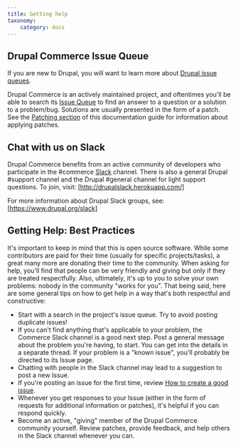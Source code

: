 ```yaml
---
title: Getting help
taxonomy:
    category: docs
---
```


## Drupal Commerce Issue Queue
If you are new to Drupal, you will want to learn more about [Drupal issue queues].

Drupal Commerce is an actively maintained project, and oftentimes you'll be
able to search its [Issue Queue] to find an answer to a question or a solution to
a problem/bug. Solutions are usually presented in the form of a patch. See the
[Patching section](../../02.developer-guide/02.install-update/07.patching) of this documentation
guide for information about applying patches.

## Chat with us on Slack
Drupal Commerce benefits from an active community of developers who participate
in the #commerce [Slack] channel. There is also a general Drupal #support channel
and the Drupal #general channel for light support questions. To join, visit:
[http://drupalslack.herokuapp.com/]

For more information about Drupal Slack groups, see: [https://www.drupal.org/slack]

## Getting Help: Best Practices
It's important to keep in mind that this is open source software. While some
contributors are paid for their time (usually for specific projects/tasks), a
great many more are donating their time to the community. When asking for help,
you'll find that people can be very friendly and giving but only if they are
treated respectfully. Also, ultimately, it's up to you to solve your own
problems: nobody in the community "works for you". That being said, here are
some general tips on how to get help in a way that's both respectful and
constructive:

 - Start with a search in the project's issue queue. Try to avoid posting
   duplicate issues!
 - If you can't find anything that's applicable to your problem,
   the Commerce Slack channel is a good next step.
   Post a general message about the problem you're having, to start. You can get
   into the details in a separate thread. If your problem is a "known issue",
   you'll probably be directed to its Issue page.
 - Chatting with people in the Slack channel may lead to a suggestion to post
   a new Issue.
 - If you're posting an issue for the first time, review [How to create a good issue].
 - Whenever you get responses to your Issue (either in the form of requests for
   additional information or patches), it's helpful if you can respond quickly.
 - Become an active, "giving" member of the Drupal Commerce community yourself.
   Review patches, provide feedback, and help others in the Slack channel
   whenever you can.

[Slack]: https://slack.com/
[http://drupalslack.herokuapp.com/]: http://drupalslack.herokuapp.com/
[https://www.drupal.org/slack]: https://www.drupal.org/slack
[Drupal issue queues]: https://www.drupal.org/issue-queue
[Issue Queue]: https://www.drupal.org/project/issues/commerce
[How to create a good issue]: https://www.drupal.org/issue-queue/how-to

